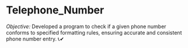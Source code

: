 # Telephone_Number
*Objective:* Developed a program to check if a given phone number conforms to specified formatting rules, ensuring accurate and consistent phone number entry. 📞✔
